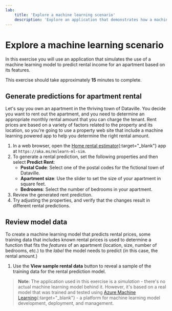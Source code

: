 ```yaml
---
lab:
    title: 'Explore a machine learning scenario'
    description: 'Explore an application that demonstrates how a machine learning model can help you determine appropriate rental pricing for an apartment.'
---
```


# Explore a machine learning scenario

In this exercise you will use an application that simulates the use of a machine learning model to predict rental income for an apartment based on its features.

This exercise should take approximately **15** minutes to complete.

## Generate predictions for apartment rental

Let's say you own an apartment in the thriving town of Dataville. You decide you want to rent out the apartment, and you need to determine an appropriate monthly rental amount that you can charge the tenant. Rent prices are based on a variety of factors related to the property and its location, so you're going to use a property web site that include a machine learning powered app to help you determine the right rental amount.

1. In a web browser, open the [Home rental estimator](https://aka.ms/mslearn-ml-sim){:target="_blank"} app at `https://aka.ms/mslearn-ml-sim`.
1. To generate a rental prediction, set the following properties and then select **Predict Rent**:
    - **Postal Code**: Select one of the postal codes for the fictional town of Dataville.
    - **Apartment size**: Use the slider to set the size of your apartment in square feet.
    - **Bedrooms**: Select the number of bedrooms in your apartment.
1. Review the generated rent prediction.
1. Try adjusting the properties, and verify that the changes result in different rental predictions.

## Review model data

To create a machine learning model that predicts rental prices, some training data that includes known rental prices is used to determine a function that fits the *features* of an apartment (location, size, number of bedrooms, etc.) to the *label* the model needs to predict (in this case, the rental amount.)

1. Use the **View sample rental data** button to reveal a sample of the training data for the rental prediction model.

> **Note**: The application used in this exercise is a *simulation* - there's no actual machine learning model behind it. However, it's based on a real model that was trained and tested using [Azure Machine Learning](https://azure.microsoft.com/products/machine-learning/){:target="_blank"} - a platform for machine learning model development, deployment, and management.

